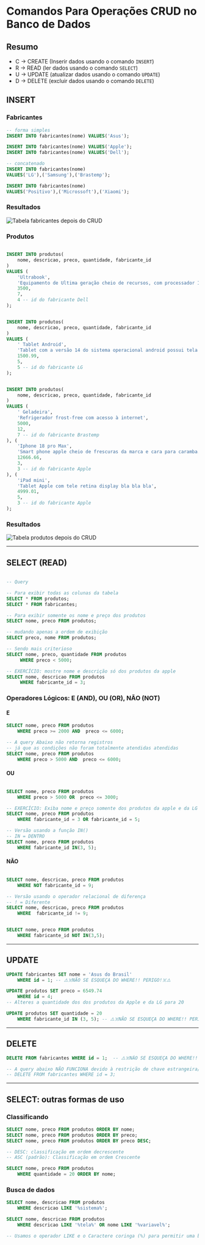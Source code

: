 # Comandos Para Operações CRUD no Banco de Dados

## Resumo

- C -> CREATE (Inserir dados usando o comando `INSERT`)
- R -> READ (ler dados usando o comando `SELECT`)
- U -> UPDATE (atualizar dados usando o comando `UPDATE`)
- D -> DELETE (excluir dados usando o comando `DELETE`)

## INSERT

### Fabricantes

```sql
-- forma simples
INSERT INTO fabricantes(nome) VALUES('Asus');

INSERT INTO fabricantes(nome) VALUES('Apple');
INSERT INTO fabricantes(nome) VALUES('Dell');

-- concatenado
INSERT INTO fabricantes(nome) 
VALUES('LG'),('Samsung'),('Brastemp');

INSERT INTO fabricantes(nome) 
VALUES('Positivo'),('Microssoft'),('Xiaomi');

```
### Resultados

![Tabela fabricantes depois do CRUD](tabela_fabricantes_depois_do_crud.png)

### Produtos

```sql

INSERT INTO produtos(
    nome, descricao, preco, quantidade, fabricante_id
) 
VALUES (
    'Ultrabook', 
    'Equipamento de Ultima geração cheio de recursos, com processador INTEL core i9 do balacobaco',
    3500,
    7,
    4 -- id do fabricante Dell
);


INSERT INTO produtos(
    nome, descricao, preco, quantidade, fabricante_id
) 
VALUES (
    ' Tablet Android', 
    'Tablet com a versão 14 do sistema operacional android possui tela de 10 polegadas e 128 GB, e 64 GB de RAM porque o ELIEL perguntou',
    1500.99,
    5,
    5 -- id do fabricante LG
);


INSERT INTO produtos(
    nome, descricao, preco, quantidade, fabricante_id
) 
VALUES (
    ' Geladeira', 
    'Refrigerador frost-free com acesso à internet',
    5000,
    12,
    7 -- id do fabricante Brastemp
), (
    'Iphone 18 pro Max',
    'Smart phone apple cheio de frescuras da marca e cara para caramba...coisa de rico',
    12666.66,
    3,
    3 -- id do fabricante Apple
), (
    'iPad mini',
    'Tablet Apple com tele retina display bla bla bla',
    4999.01,
    5,
    3 -- id do fabricante Apple
);
```
### Resultados

![Tabela produtos depois do CRUD](tabela_produtos_depois_do_crud.png)

---

## SELECT (READ)

```sql

-- Query

-- Para exibir todas as colunas da tabela
SELECT * FROM produtos;
SELECT * FROM fabricantes;

-- Para exibir somente os nome e preço dos produtos
SELECT nome, preco FROM produtos;

-- mudando apenas a ordem de exibição
SELECT preco, nome FROM produtos;

-- Sendo mais criterioso
SELECT nome, preco, quantidade FROM produtos
     WHERE preco < 5000;

-- EXERCÍCIO: mostre nome e descrição só dos produtos da apple
SELECT nome, descricao FROM produtos
     WHERE fabricante_id = 3;

```

### Operadores Lógicos: E (AND), OU (OR), NÃO (NOT)


#### E

```sql
SELECT nome, preco FROM produtos 
    WHERE preco >= 2000 AND  preco <= 6000;

-- A query Abaixo não retorna registros 
-- já que as condições não foram totalmente atendidas atendidas
SELECT nome, preco FROM produtos 
    WHERE preco > 5000 AND  preco <= 6000;

```

#### OU

```sql

SELECT nome, preco FROM produtos 
    WHERE preco > 5000 OR  preco <= 3000;

-- EXERCÍCIO: Exiba nome e preço somente dos produtos da apple e da LG
SELECT nome, preco FROM produtos
    WHERE fabricante_id = 3 OR fabricante_id = 5;

-- Versão usando a função IN() 
-- IN = DENTRO
SELECT nome, preco FROM produtos
    WHERE fabricante_id IN(3, 5);

```

#### NÃO 

```sql

SELECT nome, descricao, preco FROM produtos
    WHERE NOT fabricante_id = 9;

-- Versão usando o operador relacional de diferença
-- ! = Diferente 
SELECT nome, descricao, preco FROM produtos
    WHERE  fabricante_id != 9;


SELECT nome, preco FROM produtos
    WHERE fabricante_id NOT IN(3,5);
```

---

## UPDATE

```sql
UPDATE fabricantes SET nome = 'Asus do Brasil'
    WHERE id = 1; -- ⚠️☠️NÃO SE ESQUEÇA DO WHERE!! PERIGO!☠️⚠️

UPDATE produtos SET preco = 6549.74
    WHERE id = 4;
-- Alteres a quantidade dos dos produtos da Apple e da LG para 20

UPDATE produtos SET quantidade = 20
    WHERE fabricante_id IN (3, 5); -- ⚠️☠️NÃO SE ESQUEÇA DO WHERE!! PERIGO!☠️⚠️


```

---

## DELETE

```sql
DELETE FROM fabricantes WHERE id = 1;  -- ⚠️☠️NÃO SE ESQUEÇA DO WHERE!! PERIGO!☠️⚠️

-- A query abaixo NÃO FUNCIONA devido à restrição de chave estrangeira/relacionamento, ou seja, existem produtos associados ao fabricante 3 (Apple)
-- DELETE FROM fabricantes WHERE id = 3;

```

---

## SELECT: outras formas de uso

### Classificando
```sql
SELECT nome, preco FROM produtos ORDER BY nome;
SELECT nome, preco FROM produtos ORDER BY preco;
SELECT nome, preco FROM produtos ORDER BY preco DESC;

-- DESC: classificação em ordem decrescente
-- ASC (padrão): Classificação em ordem Crescente

SELECT nome, preco FROM produtos
    WHERE quantidade = 20 ORDER BY nome;
```

### Busca de dados

```sql
SELECT nome, descricao FROM produtos 
    WHERE descricao LIKE '%sistema%';

SELECT nome, descricao FROM produtos 
    WHERE descricao LIKE '%tela%' OR nome LIKE '%variavel%';

-- Usamos o operador LIKE e o Caractere coringa (%) para permitir uma busca da palavra indicada em qualquer posição dentro do texto. Neste contexto, o % significa 'qualquer texto' antes da palavra ou depois da palavra
```






